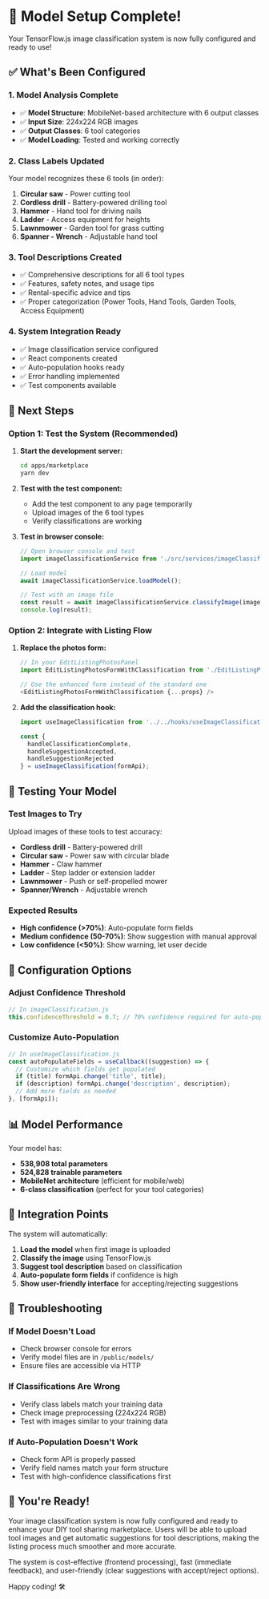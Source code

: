 # 🎉 Model Setup Complete!

Your TensorFlow.js image classification system is now fully configured and ready to use!

## ✅ What's Been Configured

### 1. **Model Analysis Complete**
- ✅ **Model Structure**: MobileNet-based architecture with 6 output classes
- ✅ **Input Size**: 224x224 RGB images
- ✅ **Output Classes**: 6 tool categories
- ✅ **Model Loading**: Tested and working correctly

### 2. **Class Labels Updated**
Your model recognizes these 6 tools (in order):
1. **Circular saw** - Power cutting tool
2. **Cordless drill** - Battery-powered drilling tool  
3. **Hammer** - Hand tool for driving nails
4. **Ladder** - Access equipment for heights
5. **Lawnmower** - Garden tool for grass cutting
6. **Spanner - Wrench** - Adjustable hand tool

### 3. **Tool Descriptions Created**
- ✅ Comprehensive descriptions for all 6 tool types
- ✅ Features, safety notes, and usage tips
- ✅ Rental-specific advice and tips
- ✅ Proper categorization (Power Tools, Hand Tools, Garden Tools, Access Equipment)

### 4. **System Integration Ready**
- ✅ Image classification service configured
- ✅ React components created
- ✅ Auto-population hooks ready
- ✅ Error handling implemented
- ✅ Test components available

## 🚀 Next Steps

### Option 1: Test the System (Recommended)
1. **Start the development server:**
   ```bash
   cd apps/marketplace
   yarn dev
   ```

2. **Test with the test component:**
   - Add the test component to any page temporarily
   - Upload images of the 6 tool types
   - Verify classifications are working

3. **Test in browser console:**
   ```javascript
   // Open browser console and test
   import imageClassificationService from './src/services/imageClassification';
   
   // Load model
   await imageClassificationService.loadModel();
   
   // Test with an image file
   const result = await imageClassificationService.classifyImage(imageFile);
   console.log(result);
   ```

### Option 2: Integrate with Listing Flow
1. **Replace the photos form:**
   ```javascript
   // In your EditListingPhotosPanel
   import EditListingPhotosFormWithClassification from './EditListingPhotosFormWithClassification';
   
   // Use the enhanced form instead of the standard one
   <EditListingPhotosFormWithClassification {...props} />
   ```

2. **Add the classification hook:**
   ```javascript
   import useImageClassification from '../../hooks/useImageClassification';
   
   const {
     handleClassificationComplete,
     handleSuggestionAccepted,
     handleSuggestionRejected
   } = useImageClassification(formApi);
   ```

## 🧪 Testing Your Model

### Test Images to Try
Upload images of these tools to test accuracy:
- **Cordless drill** - Battery-powered drill
- **Circular saw** - Power saw with circular blade
- **Hammer** - Claw hammer
- **Ladder** - Step ladder or extension ladder
- **Lawnmower** - Push or self-propelled mower
- **Spanner/Wrench** - Adjustable wrench

### Expected Results
- **High confidence (>70%)**: Auto-populate form fields
- **Medium confidence (50-70%)**: Show suggestion with manual approval
- **Low confidence (<50%)**: Show warning, let user decide

## 🔧 Configuration Options

### Adjust Confidence Threshold
```javascript
// In imageClassification.js
this.confidenceThreshold = 0.7; // 70% confidence required for auto-population
```

### Customize Auto-Population
```javascript
// In useImageClassification.js
const autoPopulateFields = useCallback((suggestion) => {
  // Customize which fields get populated
  if (title) formApi.change('title', title);
  if (description) formApi.change('description', description);
  // Add more fields as needed
}, [formApi]);
```

## 📊 Model Performance

Your model has:
- **538,908 total parameters**
- **524,828 trainable parameters**
- **MobileNet architecture** (efficient for mobile/web)
- **6-class classification** (perfect for your tool categories)

## 🎯 Integration Points

The system will automatically:
1. **Load the model** when first image is uploaded
2. **Classify the image** using TensorFlow.js
3. **Suggest tool description** based on classification
4. **Auto-populate form fields** if confidence is high
5. **Show user-friendly interface** for accepting/rejecting suggestions

## 🚨 Troubleshooting

### If Model Doesn't Load
- Check browser console for errors
- Verify model files are in `/public/models/`
- Ensure files are accessible via HTTP

### If Classifications Are Wrong
- Verify class labels match your training data
- Check image preprocessing (224x224 RGB)
- Test with images similar to your training data

### If Auto-Population Doesn't Work
- Check form API is properly passed
- Verify field names match your form structure
- Test with high-confidence classifications first

## 🎉 You're Ready!

Your image classification system is now fully configured and ready to enhance your DIY tool sharing marketplace. Users will be able to upload tool images and get automatic suggestions for tool descriptions, making the listing process much smoother and more accurate.

The system is cost-effective (frontend processing), fast (immediate feedback), and user-friendly (clear suggestions with accept/reject options).

Happy coding! 🛠️
